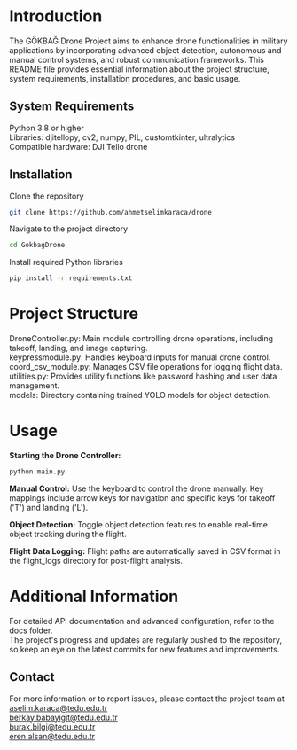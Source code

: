 # Introduction

The GÖKBAĞ Drone Project aims to enhance drone functionalities in military applications by incorporating advanced object detection, autonomous and manual control systems, and robust communication frameworks. This README file provides essential information about the project structure, system requirements, installation procedures, and basic usage.
## System Requirements

Python 3.8 or higher \
Libraries: djitellopy, cv2, numpy, PIL, customtkinter, ultralytics\
Compatible hardware: DJI Tello drone



## Installation
Clone the repository
```bash
git clone https://github.com/ahmetselimkaraca/drone
```
Navigate to the project directory
```bash
cd GokbagDrone
```

Install required Python libraries
```bash
pip install -r requirements.txt
```

# Project Structure
DroneController.py: Main module controlling drone operations, including takeoff, landing, and image capturing.\
keypressmodule.py: Handles keyboard inputs for manual drone control.\
coord_csv_module.py: Manages CSV file operations for logging flight data.\
utilities.py: Provides utility functions like password hashing and user data management.\
models: Directory containing trained YOLO models for object detection.

# Usage
__Starting the Drone Controller:__
```bash
python main.py
```
__Manual Control:__
Use the keyboard to control the drone manually. Key mappings include arrow keys for navigation and specific keys for takeoff ('T') and landing ('L').

__Object Detection:__
Toggle object detection features to enable real-time object tracking during the flight.

__Flight Data Logging:__
Flight paths are automatically saved in CSV format in the flight_logs directory for post-flight analysis.

# Additional Information
For detailed API documentation and advanced configuration, refer to the docs folder.\
The project's progress and updates are regularly pushed to the repository, so keep an eye on the latest commits for new features and improvements.


## Contact

For more information or to report issues, please contact the project team at\
 aselim.karaca@tedu.edu.tr\
 berkay.babayigit@tedu.edu.tr\
 burak.bilgi@tedu.edu.tr\
 eren.alsan@tedu.edu.tr